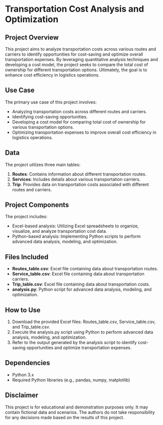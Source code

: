 # Transportation Cost Analysis and Optimization

## Project Overview
This project aims to analyze transportation costs across various routes and carriers to identify opportunities for cost-saving and optimize overall transportation expenses. By leveraging quantitative analysis techniques and developing a cost model, the project seeks to compare the total cost of ownership for different transportation options. Ultimately, the goal is to enhance cost efficiency in logistics operations.

## Use Case
The primary use case of this project involves:

- Analyzing transportation costs across different routes and carriers.
- Identifying cost-saving opportunities.
- Developing a cost model for comparing total cost of ownership for various transportation options.
- Optimizing transportation expenses to improve overall cost efficiency in logistics operations.

## Data
The project utilizes three main tables:

1. **Routes**: Contains information about different transportation routes.
2. **Services**: Includes details about various transportation carriers.
3. **Trip**: Provides data on transportation costs associated with different routes and carriers.

## Project Components
The project includes:

- Excel-based analysis: Utilizing Excel spreadsheets to organize, visualize, and analyze transportation cost data.
- Python-based analysis: Implementing Python scripts to perform advanced data analysis, modeling, and optimization.

## Files Included
- **Routes_table.csv**: Excel file containing data about transportation routes.
- **Service_table.csv**: Excel file containing data about transportation carriers.
- **Trip_table.csv**: Excel file containing data about transportation costs.
- **analysis.py**: Python script for advanced data analysis, modeling, and optimization.

## How to Use
1. Download the provided Excel files: Routes_table.csv, Service_table.csv, and Trip_table.csv.
2. Execute the analysis.py script using Python to perform advanced data analysis, modeling, and optimization.
3. Refer to the output generated by the analysis script to identify cost-saving opportunities and optimize transportation expenses.

## Dependencies
- Python 3.x
- Required Python libraries (e.g., pandas, numpy, matplotlib)


## Disclaimer
This project is for educational and demonstration purposes only. It may contain fictional data and scenarios. The authors do not take responsibility for any decisions made based on the results of this project.

